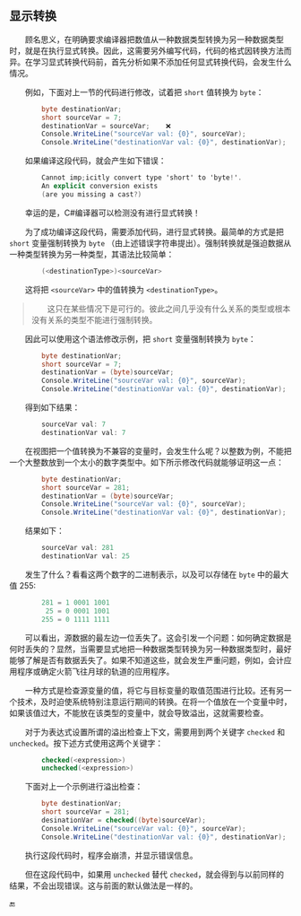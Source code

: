 ## 显示转换

&emsp;&emsp;顾名思义，在明确要求编译器把数值从一种数据类型转换为另一种数据类型时，就是在执行显式转换。因此，这需要另外编写代码，代码的格式因转换方法而异。在学习显式转换代码前，首先分析如果不添加任何显式转换代码，会发生什么情况。

&emsp;&emsp;例如，下面对上一节的代码进行修改，试着把 `short` 值转换为 `byte`：

```csharp
        byte destinationVar;
        short sourceVar = 7;
        destinationVar = sourceVar;    ❌
        Console.WriteLine("sourceVar val: {0}", sourceVar);
        Console.WriteLine("destinationVar val: {0}", destinationVar);
```

&emsp;&emsp;如果编译这段代码，就会产生如下错误：

```csharp
        Cannot imp;icitly convert type 'short' to 'byte!'.
        An explicit conversion exists
        (are you missing a cast?)
```

&emsp;&emsp;幸运的是，C#编译器可以检测没有进行显式转换！

&emsp;&emsp;为了成功编译这段代码，需要添加代码，进行显式转换。最简单的方式是把 `short` 变量强制转换为 `byte` （由上述错误字符串提出）。强制转换就是强迫数据从一种类型转换为另一种类型，其语法比较简单：

```csharp
        (<destinationType>)<sourceVar>
```
&emsp;&emsp;这将把 `<sourceVar>` 中的值转换为 `<destinationType>`。


>&emsp;&emsp;这只在某些情况下是可行的。彼此之间几乎没有什么关系的类型或根本没有关系的类型不能进行强制转换。


&emsp;&emsp;因此可以使用这个语法修改示例，把 `short` 变量强制转换为 `byte`：

```csharp
        byte destinationVar;
        short sourceVar = 7;
        destinationVar = (byte)sourceVar;
        Console.WriteLine("sourceVar val: {0}", sourceVar);                    
        Console.WriteLine("destinationVar val: {0}", destinationVar);
```

&emsp;&emsp;得到如下结果：

```csharp
        sourceVar val: 7
        destinationVar val: 7
```

&emsp;&emsp;在视图把一个值转换为不兼容的变量时，会发生什么呢？以整数为例，不能把一个大整数放到一个太小的数字类型中。如下所示修改代码就能够证明这一点：

```csharp
        byte destinationVar;
        short sourceVar = 281;
        destinationVar = (byte)sourceVar;
        Console.WriteLine("sourceVar val: {0}", sourceVar);
        Console.WriteLine("destinationVar val: {0}", destinationVar);
```

&emsp;&emsp;结果如下：

```csharp
        sourceVar val: 281
        destinationVar val: 25
```

&emsp;&emsp;发生了什么？看看这两个数字的二进制表示，以及可以存储在 `byte` 中的最大值 255:

```csharp
        281 = 1 0001 1001
         25 = 0 0001 1001
        255 = 0 1111 1111
```

&emsp;&emsp;可以看出，源数据的最左边一位丢失了。这会引发一个问题：如何确定数据是何时丢失的？显然，当需要显式地把一种数据类型转换为另一种数据类型时，最好能够了解是否有数据丢失了。如果不知道这些，就会发生严重问题，例如，会计应用程序或确定火箭飞往月球的轨道的应用程序。

&emsp;&emsp;一种方式是检查源变量的值，将它与目标变量的取值范围进行比较。还有另一个技术，及时迫使系统特别注意运行期间的转换。在将一个值放在一个变量中时，如果该值过大，不能放在该类型的变量中，就会导致溢出，这就需要检查。

&emsp;&emsp;对于为表达式设置所谓的溢出检查上下文，需要用到两个关键字 `checked` 和 `unchecked`。按下述方式使用这两个关键字：

```csharp
        checked(<expression>)
        unchecked(<expression>)
```
&emsp;&emsp;下面对上一个示例进行溢出检查：

```csharp
        byte destinationVar;
        short sourceVar = 281;
        desinationVar = checked((byte)sourceVar);
        Console.WriteLine("sourceVar val: {0}", sourceVar);        
        Console.WriteLine("destinationVar val: {0}", destinationVar);
```

&emsp;&emsp;执行这段代码时，程序会崩溃，并显示错误信息。

&emsp;&emsp;但在这段代码中，如果用 `unchecked` 替代 `checked`，就会得到与以前同样的结果，不会出现错误。这与前面的默认做法是一样的。









🔚